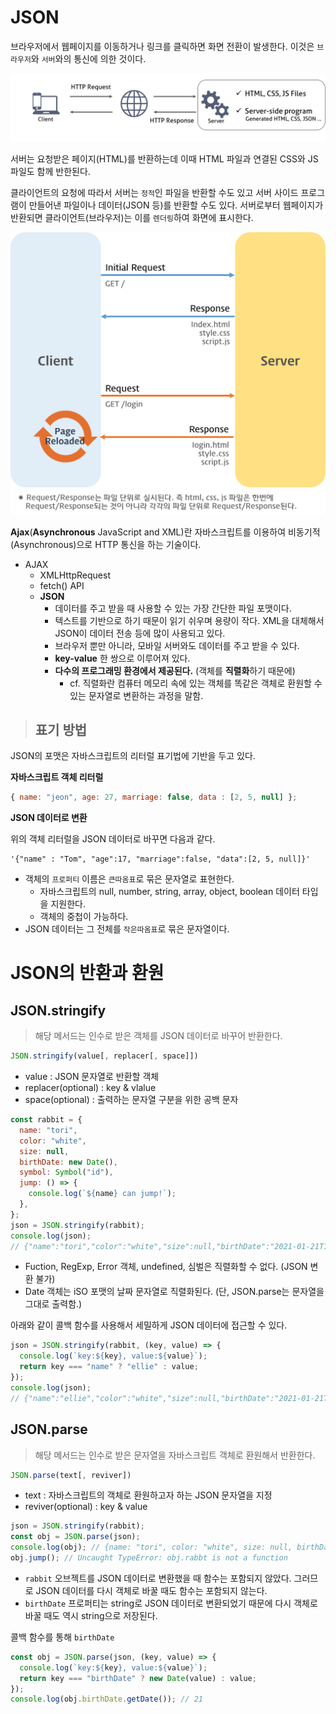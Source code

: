 # JSON

브라우저에서 웹페이지를 이동하거나 링크를 클릭하면 화면 전환이 발생한다. 이것은 `브라우저`와 `서버`와의 통신에 의한 것이다.

![http](../images/js_http.png)

서버는 요청받은 페이지(HTML)를 반환하는데 이때 HTML 파일과 연결된 CSS와 JS 파일도 함께 반한된다.

클라이언트의 요청에 따라서 서버는 `정적`인 파일을 반환할 수도 있고 서버 사이드 프로그램이 만들어낸 파일이나 데이터(JSON 등)를 반환할 수도 있다. 서버로부터 웹페이지가 반환되면 클라이언트(브라우저)는 이를 `렌더링`하여 화면에 표시한다.

![traditional-webpage-lifecycle](../images/js_traditional-webpage-lifecycle.png)

**Ajax**(**Asynchronous** JavaScript and XML)란 자바스크립트를 이용하여 비동기적(Asynchronous)으로 HTTP 통신을 하는 기술이다.

- AJAX
  - XMLHttpRequest
  - fetch() API
  - **JSON**
    - 데이터를 주고 받을 때 사용할 수 있는 가장 간단한 파일 포맷이다.
    - 텍스트를 기반으로 하기 때문이 읽기 쉬우며 용량이 작다. XML을 대체해서 JSON이 데이터 전송 등에 많이 사용되고 있다.
    - 브라우저 뿐만 아니라, 모바일 서버와도 데이터를 주고 받을 수 있다.
    - **key-value** 한 쌍으로 이루어져 있다.
    - **다수의 프로그래밍 환경에서 제공된다.** (객체를 **직렬화**하기 때문에)
      - cf. 직렬화란 컴퓨터 메모리 속에 있는 객체를 똑같은 객체로 환원할 수 있는 문자열로 변환하는 과정을 말함.

> ## 표기 방법

JSON의 포맷은 자바스크립트의 리터럴 표기법에 기반을 두고 있다.

**자바스크립트 객체 리터럴**

```js
{ name: "jeon", age: 27, marriage: false, data : [2, 5, null] };
```

**JSON 데이터로 변환**

위의 객체 리터럴을 JSON 데이터로 바꾸면 다음과 같다.

```JS
'{"name" : "Tom", "age":17, "marriage":false, "data":[2, 5, null]}'
```

- 객체의 `프로퍼티` 이름은 `큰따옴표`로 묶은 문자열로 표현한다.
  - 자바스크립트의 null, number, string, array, object, boolean 데이터 타입을 지원한다.
  - 객체의 중첩이 가능하다.
- JSON 데이터는 그 전체를 `작은따옴표`로 묶은 문자열이다.

# JSON의 반환과 환원

## JSON.stringify

> 해당 메서드는 인수로 받은 객체를 JSON 데이터로 바꾸어 반환한다.

```js
JSON.stringify(value[, replacer[, space]])
```

- value : JSON 문자열로 반환할 객체
- replacer(optional) : key & vlalue
- space(optional) : 출력하는 문자열 구분을 위한 공백 문자

```js
const rabbit = {
  name: "tori",
  color: "white",
  size: null,
  birthDate: new Date(),
  symbol: Symbol("id"),
  jump: () => {
    console.log(`${name} can jump!`);
  },
};
json = JSON.stringify(rabbit);
console.log(json);
// {"name":"tori","color":"white","size":null,"birthDate":"2021-01-21T10:48:43.445Z"}
```

- Fuction, RegExp, Error 객체, undefined, 심벌은 직렬화할 수 없다. (JSON 변환 불가)
- Date 객체는 iSO 포맷의 날짜 문자열로 직렬화된다. (단, JSON.parse는 문자열을 그대로 출력함.)

아래와 같이 콜백 함수를 사용해서 세밀하게 JSON 데이터에 접근할 수 있다.

```js
json = JSON.stringify(rabbit, (key, value) => {
  console.log(`key:${key}, value:${value}`);
  return key === "name" ? "ellie" : value;
});
console.log(json);
// {"name":"ellie","color":"white","size":null,"birthDate":"2021-01-21T11:23:32.438Z"}
```

## JSON.parse

> 해당 메서드는 인수로 받은 문자열을 자바스크립트 객체로 환원해서 반환한다.

```js
JSON.parse(text[, reviver])
```

- text : 자바스크립트의 객체로 환원하고자 하는 JSON 문자열을 지정
- reviver(optional) : key & value

```js
json = JSON.stringify(rabbit);
const obj = JSON.parse(json);
console.log(obj); // {name: "tori", color: "white", size: null, birthDate: "2021-01-21T11:36:02.376Z"}
obj.jump(); // Uncaught TypeError: obj.rabbt is not a function
```

- `rabbit` 오브젝트를 JSON 데이터로 변환했을 때 함수는 포함되지 않았다. 그러므로 JSON 데이터를 다시 객체로 바꿀 때도 함수는 포함되지 않는다.
- `birthDate` 프로퍼티는 string로 JSON 데이터로 변환되었기 때문에 다시 객체로 바꿀 때도 역시 string으로 저장된다.

콜백 함수를 통해 `birthDate`

```js
const obj = JSON.parse(json, (key, value) => {
  console.log(`key:${key}, value:${value}`);
  return key === "birthDate" ? new Date(value) : value;
});
console.log(obj.birthDate.getDate()); // 21
```

